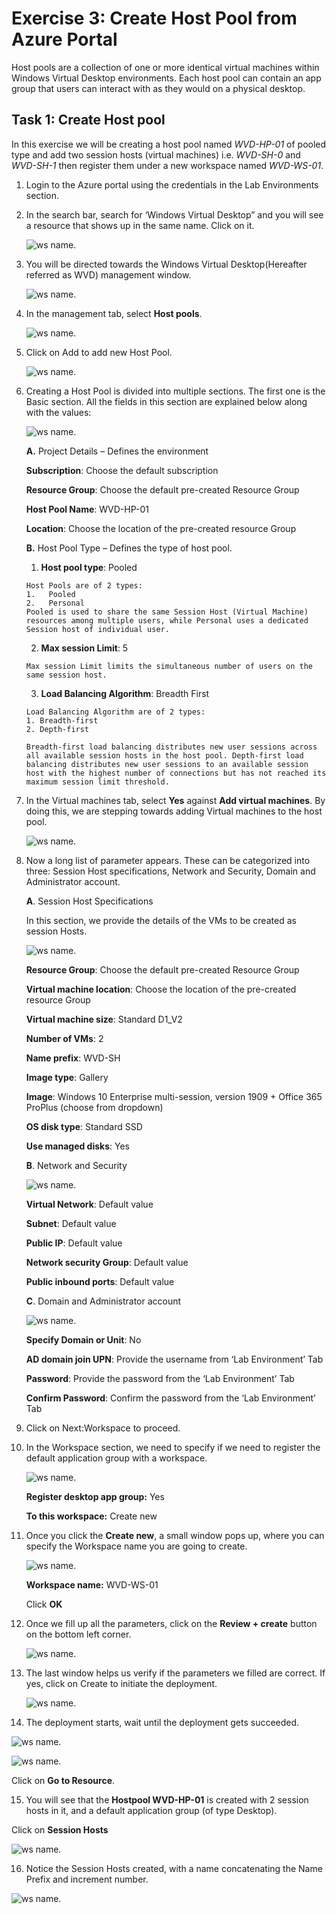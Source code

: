 # **Exercise 3: Create Host Pool from Azure Portal** 

 
 Host pools are a collection of one or more identical virtual machines within Windows Virtual Desktop environments. Each host pool can contain an app group that users can interact with as they would on a physical desktop. 
 
## **Task 1: Create Host pool**

In this exercise we will be creating a host pool named *WVD-HP-01* of pooled type and add two session hosts (virtual machines) i.e. *WVD-SH-0* and *WVD-SH-1*  then register them under a new workspace named *WVD-WS-01*.

1. Login to the Azure portal using the credentials in the Lab Environments section. 

2. In the search bar, search for ‘Windows Virtual Desktop” and you will see a resource that shows up in the same name. Click on it. 

   ![ws name.](media/1.png)
 

3. You will be directed towards the Windows Virtual Desktop(Hereafter referred as WVD) management window.  

   ![ws name.](media/2.png)


4. In the management tab, select **Host pools**. 

   ![ws name.](media/3.png)


5. Click on Add to add new Host Pool. 

   ![ws name.](media/4.png)


6. Creating a Host Pool is divided into multiple sections. The first one is the Basic section. All the fields in this section are explained below along with the values: 

   ![ws name.](media/5.png)
 
 
   **A.** Project Details – Defines the environment 

    **Subscription**: Choose the default subscription

    **Resource Group**: Choose the default pre-created Resource Group

    **Host Pool Name**: WVD-HP-01 

    **Location**: Choose the location of the pre-created resource Group


   **B.** Host Pool Type – Defines the type of host pool. 

     1. **Host pool type**: Pooled
 

       Host Pools are of 2 types:
       1.	Pooled
       2.	Personal
       Pooled is used to share the same Session Host (Virtual Machine) resources among multiple users, while Personal uses a dedicated   Session host of individual user.

   
    

    
     2. **Max session Limit**: 5


       Max session Limit limits the simultaneous number of users on the same session host.
  
    
   
     3. **Load Balancing Algorithm**: Breadth First



       Load Balancing Algorithm are of 2 types:
       1. Breadth-first
       2. Depth-first

       Breadth-first load balancing distributes new user sessions across all available session hosts in the host pool. Depth-first load balancing distributes new user sessions to an available session host with the highest number of connections but has not reached its maximum session limit threshold.
   
   

   
7. In the Virtual machines tab, select **Yes** against **Add virtual machines**. By doing this, we are stepping towards adding Virtual machines to the host pool. 

   ![ws name.](media/9.png)

8. Now a long list of parameter appears. These can be categorized into three: Session Host specifications, Network and Security, Domain and Administrator account. 

   **A**. Session Host Specifications 

   In this section, we provide the details of the VMs to be created as session Hosts. 
   
   ![ws name.](media/10.png)
   

    **Resource Group**: Choose the default pre-created Resource Group

    **Virtual machine location**: Choose the location of the pre-created resource Group

    **Virtual machine size**: Standard D1_V2 

    **Number of VMs**: 2 
   
    **Name prefix**: WVD-SH 

    **Image type**: Gallery 

    **Image**: Windows 10 Enterprise multi-session, version 1909 + Office 365 ProPlus (choose from dropdown) 

    **OS disk type**: Standard SSD 

    **Use managed disks**: Yes 
   
   
   **B**. Network and Security 
 
    ![ws name.](media/11.png)
   
  
    **Virtual Network**: Default value

    **Subnet**: Default value

    **Public IP**: Default value

    **Network security Group**: Default value

    **Public inbound ports**: Default value
 
 
   **C**. Domain and Administrator account 

   ![ws name.](media/12.png)
 

    **Specify Domain or Unit**: No 

    **AD domain join UPN**: Provide the username from ‘Lab Environment’ Tab

    **Password**: Provide the password from the ‘Lab Environment’ Tab

    **Confirm Password**: Confirm the password from the ‘Lab Environment’ Tab
   
9. Click on Next:Workspace to proceed. 

10. In the Workspace section, we need to specify if we need to register the default application group with a workspace. 

    ![ws name.](media/13.png)
    
    
     **Register desktop app group:** Yes 

     **To this workspace:** Create new
    
11. Once you click the **Create new**, a small window pops up, where you can specify the Workspace name you are going to create.  

    ![ws name.](media/14.png)


     **Workspace name:** WVD-WS-01 

     Click **OK** 

12. Once we fill up all the parameters, click on the  **Review + create** button on the bottom left corner. 

    ![ws name.](media/15.png)


13. The last window helps us verify if the parameters we filled are correct. If yes, click on Create to initiate the deployment. 

    ![ws name.](media/16.png)


14. The deployment starts, wait until the deployment gets succeeded.  

![ws name.](media/17.png)


![ws name.](media/18.png)
 
 
Click on **Go to Resource**.

15. You will see that the **Hostpool WVD-HP-01** is created with 2 session hosts in it, and a default application group (of type Desktop). 

Click on **Session Hosts** 

![ws name.](media/19.png)


16. Notice the Session Hosts created, with a name concatenating the Name Prefix and increment number. 


![ws name.](media/20.png)

